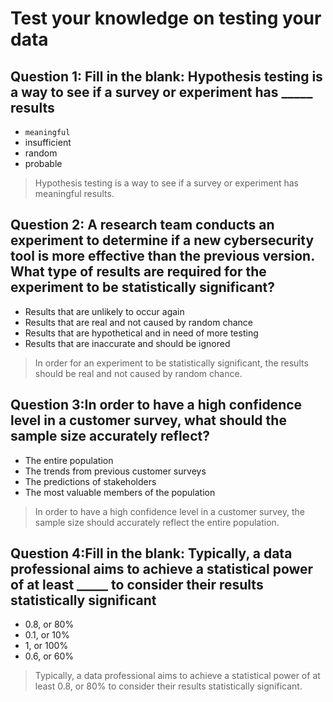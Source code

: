 # Test your knowledge on testing your data

## Question 1: Fill in the blank: Hypothesis testing is a way to see if a survey or experiment has _____ results

- `meaningful`
- insufficient
- random
- probable

> Hypothesis testing is a way to see if a survey or experiment has meaningful results.

## Question 2: A research team conducts an experiment to determine if a new cybersecurity tool is more effective than the previous version. What type of results are required for the experiment to be statistically significant?

- Results that are unlikely to occur again
- Results that are real and not caused by random chance
- Results that are hypothetical and in need of more testing
- Results that are inaccurate and should be ignored

> In order for an experiment to be statistically significant, the results should be real and not caused by random chance.

## Question 3:In order to have a high confidence level in a customer survey, what should the sample size accurately reflect?

- The entire population
- The trends from previous customer surveys
- The predictions of stakeholders
- The most valuable members of the population

> In order to have a high confidence level in a customer survey, the sample size should accurately reflect the entire population.

## Question 4:Fill in the blank: Typically, a data professional aims to achieve a statistical power of at least _____ to consider their results statistically significant

- 0.8, or 80%
- 0.1, or 10%
- 1, or 100%
- 0.6, or 60%

> Typically, a data professional aims to achieve a statistical power of at least 0.8, or 80% to consider their results statistically significant.
